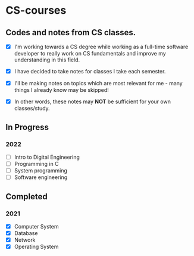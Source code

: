 # CS-courses

## Codes and notes from CS classes.

- [x] I'm working towards a CS degree while working as a full-time software developer to really work on CS fundamentals and improve my understanding in this field.
- [x] I have decided to take notes for classes I take each semester.
- [x] I'll be making notes on topics which are most relevant for me - many things I already know may be skipped!
- [x] In other words, these notes may **NOT** be sufficient for your own classes/study.


## In Progress
### 2022
- [ ] Intro to Digital Engineering
- [ ] Programming in C
- [ ] System programming
- [ ] Software engineering

## Completed
### 2021
- [x] Computer System
- [x] Database
- [x] Network
- [x] Operating System

